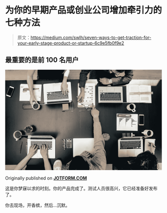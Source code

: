 # 为你的早期产品或创业公司增加牵引力的七种方法

> 原文：<https://medium.com/swlh/seven-ways-to-get-traction-for-your-early-stage-product-or-startup-6c9e5fb0f9e2>

## **最重要的是前 100 名用户**

![](img/0074e78399e14788e7cae3d7bf6880a4.png)

Originally published on [**JOTFORM.COM**](http://jotform.com)

这是你梦寐以求的时刻。你的产品完成了。测试人员很高兴，它已经准备好发布了。

你去现场，开香槟，然后…沉默。